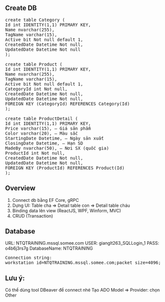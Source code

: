 ## Create DB
<pre>create table Category (
Id int IDENTITY(1,1) PRIMARY KEY,
Name nvarchar(255),
TagName varchar(15),
Active bit Not null default 1,
CreatedDate Datetime Not null,
UpdatedDate Datetime Not null
);

create table Product (
Id int IDENTITY(1,1) PRIMARY KEY,
Name nvarchar(255),
TagName varchar(15),
Active bit Not null default 1,
CategoryId int Not null,
CreatedDate Datetime Not null,
UpdatedDate Datetime Not null,
FOREIGN KEY (CategoryId) REFERENCES Category(Id)
);

create table ProductDetail (
Id int IDENTITY(1,1) PRIMARY KEY,
Price varchar(15), – Giá sản phẩm
Color varchar(20), – Màu sắc
StartingDate Datetime, – Ngày sản xuất
ClosingDate Datetime, – Hạn SD
MadeBy nvarchar(50), – Nơi SX (quốc gia)
ProductId int Not null,
CreatedDate Datetime Not null,
UpdatedDate Datetime Not null,
FOREIGN KEY (ProductId) REFERENCES Product(Id)
);
</pre>

## Overview
1. Connect db bằng EF Core, gRPC
2. Dựng UI: Table cha => Detail table con => Detail table cháu
3. Binding data lên view (ReactJS, WPF, Winform, MVC)
4. CRUD (Transaction)

## Database
URL: NTQTRAINING.mssql.somee.com
USER: gianglt263_SQLLogin_1
PASS: o4b6j3rs7g
DatabaseName: NTQTRAINING

<pre>Connection string:
workstation id=NTQTRAINING.mssql.somee.com;packet size=4096;user id=gianglt263_SQLLogin_1;pwd=o4b6j3rs7g;data source=NTQTRAINING.mssql.somee.com;persist security info=False;initial catalog=NTQTRAINING
</pre>

## Lưu ý:
Có thể dùng tool DBeaver để connect nhé
Tạo ADO Model => Provider: chọn Other
